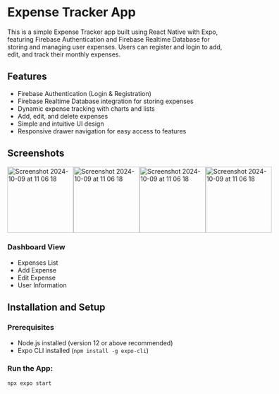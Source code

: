 # Expense Tracker App

This is a simple Expense Tracker app built using React Native with Expo, featuring Firebase Authentication and Firebase Realtime Database for storing and managing user expenses. Users can register and login to add, edit, and track their monthly expenses.

## Features

- Firebase Authentication (Login & Registration)
- Firebase Realtime Database integration for storing expenses
- Dynamic expense tracking with charts and lists
- Add, edit, and delete expenses
- Simple and intuitive UI design
- Responsive drawer navigation for easy access to features

## Screenshots

<div style="display: flex; justify-content: space-around;">
  <img width="150" alt="Screenshot 2024-10-09 at 11 06 18" src="https://github.com/user-attachments/assets/98ae11b2-dc2c-4ec4-aac5-84a0c8c2db40">
  <img width="150" alt="Screenshot 2024-10-09 at 11 06 18" src="https://github.com/user-attachments/assets/24c389d9-5015-4c91-922a-f45ccfb731cc">
    <img width="150" alt="Screenshot 2024-10-09 at 11 06 18" src="https://github.com/user-attachments/assets/83228a82-4688-4197-9228-8b4b308f4856">
    <img width="150" alt="Screenshot 2024-10-09 at 11 06 18" src="https://github.com/user-attachments/assets/2f183c48-7e54-480b-af25-3875d0fbd369">
</div>

### Dashboard View
- Expenses List
- Add Expense
- Edit Expense
- User Information

## Installation and Setup

### Prerequisites
- Node.js installed (version 12 or above recommended)
- Expo CLI installed (`npm install -g expo-cli`)

### Run the App:

```bash
npx expo start
